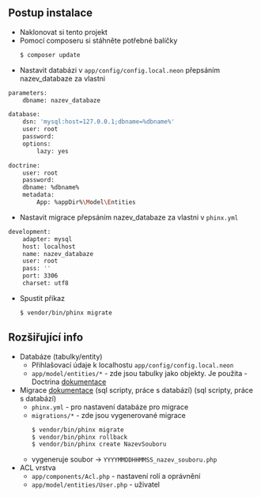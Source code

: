 ## Postup instalace
- Naklonovat si tento projekt
- Pomocí composeru si stáhněte potřebné balíčky 
    ```sh 
    $ composer update
    ``` 
- Nastavit databázi v `app/config/config.local.neon` přepsáním nazev_databaze za vlastni
```sh
parameters:
	dbname: nazev_databaze

database:
	dsn: 'mysql:host=127.0.0.1;dbname=%dbname%'
	user: root
	password:
	options:
		lazy: yes

doctrine:
	user: root
	password:
	dbname: %dbname%
	metadata:
		App: %appDir%\Model\Entities
```
- Nastavit migrace přepsáním nazev_databaze za vlastni v `phinx.yml`
```sh
development:
    adapter: mysql
    host: localhost
    name: nazev_databaze
    user: root
    pass: ''
    port: 3306
    charset: utf8
```
- Spustit příkaz
	```sh
	$ vendor/bin/phinx migrate
	```

## Rozšiřující info
- Databáze (tabulky/entity)
    - Přihlašovací údaje k localhostu `app/config/config.local.neon`
    - `app/model/entities/*` - zde jsou tabulky jako objekty. Je použita               - Doctrina [dokumentace](http://docs.doctrine-project.org/projects/doctrine-orm/en/latest/reference/working-with-objects.html)
- Migrace [dokumentace](http://docs.phinx.org/en/latest/migrations.html) (sql scripty, práce s databází) (sql scripty, práce s databází)
    - `phinx.yml` - pro nastavení databáze pro migrace
    - `migrations/*` - zde jsou vygenerované migrace
        ```sh
        $ vendor/bin/phinx migrate
        $ vendor/bin/phinx rollback
        $ vendor/bin/phinx create NazevSouboru
        ```
    - vygeneruje soubor -> `YYYYMMDDHHMMSS_nazev_souboru.php`
- ACL vrstva
    - `app/components/Acl.php` - nastavení rolí a oprávnění
    - `app/model/entities/User.php` - uživatel